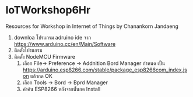 # IoTWorkshop6Hr
Resources for Workshop in Internet of Things by Chanankorn Jandaeng

1. downloa โปรแกรม adruino ide จาก https://www.arduino.cc/en/Main/Software
1. ติดตั้งโปรแกรม 
1. ติดตั้ง NodeMCU Firmware 
    1. เลือก File-> Preference -> Addnition Bord Manager กำหนด เป็น https://arduino.esp8266.com/stable/package_esp8266com_index.json แล้วกด OK
    1. เลือก Tools -> Bord -> Bprd Manager 
    1. คำค้น ESP8266 หลังจากนั้่นกด Install 
    
